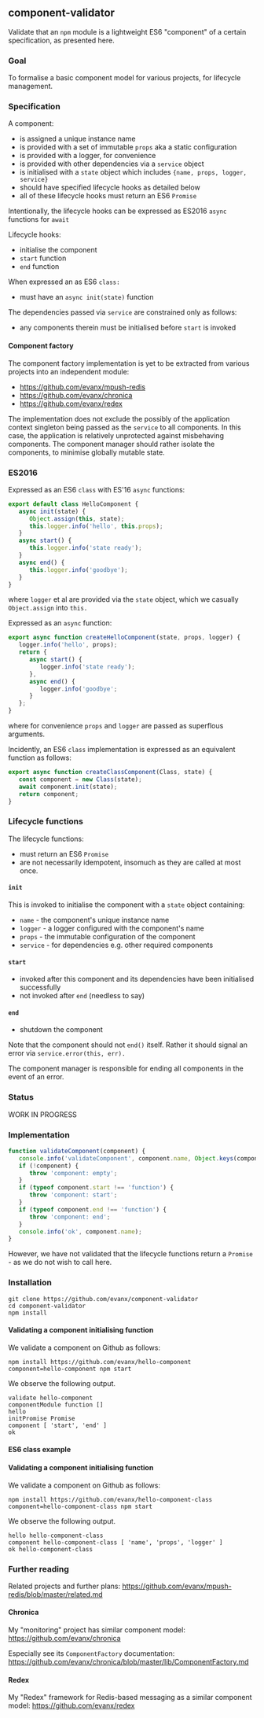 
## component-validator

Validate that an `npm` module is a lightweight ES6 "component" of a certain specification, as presented here.

### Goal

To formalise a basic component model for various projects, for lifecycle management.


### Specification

A component:
- is assigned a unique instance name
- is provided with a set of immutable `props` aka a static configuration
- is provided with a logger, for convenience
- is provided with other dependencies via a `service` object
- is initialised with a `state` object which includes `{name, props, logger, service}`
- should have specified lifecycle hooks as detailed below
- all of these lifecycle hooks must return an ES6 `Promise`

Intentionally, the lifecycle hooks can be expressed as ES2016 `async` functions for `await`

Lifecycle hooks:
- initialise the component
- `start` function
- `end` function

When expressed an as ES6 `class:`
- must have an `async init(state)` function

The dependencies passed via `service` are constrained only as follows:
- any components therein must be initialised before `start` is invoked


#### Component factory

The component factory implementation is yet to be extracted from various projects into an independent module:
- https://github.com/evanx/mpush-redis
- https://github.com/evanx/chronica
- https://github.com/evanx/redex

The implementation does not exclude the possibly of the application context singleton being passed as the `service` to all components. In this case, the application is relatively unprotected against misbehaving components. The component manager should rather isolate the components, to minimise globally mutable state.


### ES2016

Expressed as an ES6 `class` with ES'16 `async` functions:
```javascript
export default class HelloComponent {
   async init(state) {
      Object.assign(this, state);
      this.logger.info('hello', this.props);
   }
   async start() {
      this.logger.info('state ready');
   }
   async end() {
      this.logger.info('goodbye');
   }
}
```
where `logger` et al are provided via the `state` object, which we casually `Object.assign` into `this.`

Expressed as an `async` function:
```javascript
export async function createHelloComponent(state, props, logger) {
   logger.info('hello', props);
   return {
      async start() {
         logger.info('state ready');
      },
      async end() {
         logger.info('goodbye';      
      }
   };
}
```
where for convenience `props` and `logger` are passed as superflous arguments.

Incidently, an ES6 `class` implementation is expressed as an equivalent function as follows:
```javascript
export async function createClassComponent(Class, state) {
   const component = new Class(state);
   await component.init(state);
   return component;
}
```

### Lifecycle functions

The lifecycle functions:
- must return an ES6 `Promise`
- are not necessarily idempotent, insomuch as they are called at most once.


#### `init`

This is invoked to initialise the component with a `state` object containing:
- `name` - the component's unique instance name
- `logger` - a logger configured with the component's name
- `props` - the immutable configuration of the component
- `service` - for dependencies e.g. other required components


#### `start`

- invoked after this component and its dependencies have been initialised successfully
- not invoked after `end` (needless to say)


#### `end`

- shutdown the component

Note that the component should not `end()` itself. Rather it should signal an error via `service.error(this, err).`

The component manager is responsible for ending all components in the event of an error.


### Status

WORK IN PROGRESS

### Implementation

```javascript
function validateComponent(component) {
   console.info('validateComponent', component.name, Object.keys(component));
   if (!component) {
      throw 'component: empty';
   }
   if (typeof component.start !== 'function') {
      throw 'component: start';
   }
   if (typeof component.end !== 'function') {
      throw 'component: end';
   }
   console.info('ok', component.name);
}
```

However, we have not validated that the lifecycle functions return a `Promise` - as we do not wish to call here.


### Installation

```shell
git clone https://github.com/evanx/component-validator
cd component-validator
npm install
```

#### Validating a component initialising function

We validate a component on Github as follows:
```shell
npm install https://github.com/evanx/hello-component
component=hello-component npm start
```

We observe the following output.
```
validate hello-component
componentModule function []
hello
initPromise Promise
component [ 'start', 'end' ]
ok
```

#### ES6 class example

#### Validating a component initialising function

We validate a component on Github as follows:
```shell
npm install https://github.com/evanx/hello-component-class
component=hello-component-class npm start
```

We observe the following output.
```
hello hello-component-class
component hello-component-class [ 'name', 'props', 'logger' ]
ok hello-component-class
```

### Further reading

Related projects and further plans: https://github.com/evanx/mpush-redis/blob/master/related.md


#### Chronica

My "monitoring" project has similar component model: https://github.com/evanx/chronica

Especially see its `ComponentFactory` documentation: https://github.com/evanx/chronica/blob/master/lib/ComponentFactory.md


#### Redex

My "Redex" framework for Redis-based messaging as a similar component model: https://github.com/evanx/redex
